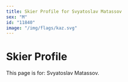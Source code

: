 ```yaml
---
title: Skier Profile for Svyatoslav Matassov
sex: "M"
id: "11840"
image: "/img/flags/kaz.svg" 
---
```


# Skier Profile

This page is for: Svyatoslav Matassov.
    